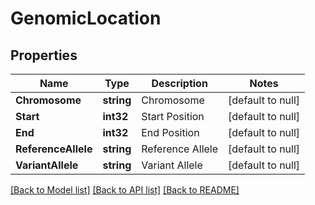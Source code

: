 # GenomicLocation

## Properties
Name | Type | Description | Notes
------------ | ------------- | ------------- | -------------
**Chromosome** | **string** | Chromosome | [default to null]
**Start** | **int32** | Start Position | [default to null]
**End** | **int32** | End Position | [default to null]
**ReferenceAllele** | **string** | Reference Allele | [default to null]
**VariantAllele** | **string** | Variant Allele | [default to null]

[[Back to Model list]](../README.md#documentation-for-models) [[Back to API list]](../README.md#documentation-for-api-endpoints) [[Back to README]](../README.md)


